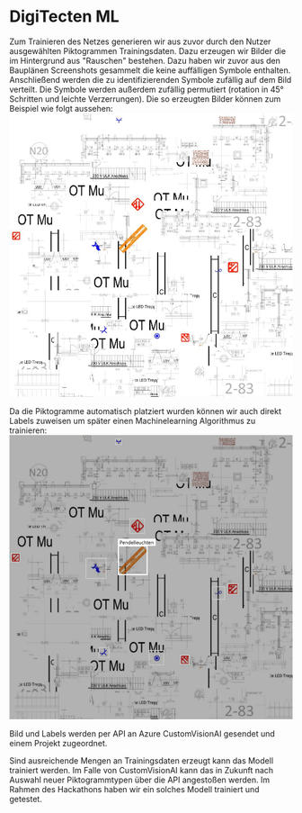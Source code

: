 # DigiTecten ML

Zum Trainieren des Netzes generieren wir aus zuvor durch den Nutzer ausgewählten Piktogrammen Trainingsdaten. Dazu erzeugen wir Bilder die im Hintergrund aus "Rauschen" bestehen. Dazu haben wir zuvor aus den Bauplänen Screenshots gesammelt die keine auffälligen Symbole enthalten.
Anschließend werden die zu identifizierenden Symbole zufällig auf dem Bild verteilt. Die Symbole werden außerdem zufällig permutiert (rotation in 45° Schritten und leichte Verzerrungen). Die so erzeugten Bilder können zum Beispiel wie folgt aussehen:
![Generiertes Bild](./readme_assets/generated_image.png)

Da die Piktogramme automatisch platziert wurden können wir auch direkt Labels zuweisen um später einen Machinelearning Algorithmus zu trainieren:
![Generiertes Bild mit Labels](./readme_assets/with_labels.png)

Bild und Labels werden per API an Azure CustomVisionAI gesendet und einem Projekt zugeordnet.

Sind ausreichende Mengen an Trainingsdaten erzeugt kann das Modell trainiert werden. Im Falle von CustomVisionAI kann das in Zukunft nach Auswahl neuer Piktogrammtypen über die API angestoßen werden. Im Rahmen des Hackathons haben wir ein solches Modell trainiert und getestet.
